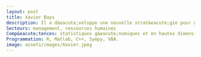 ```yaml
---
layout: post
title: Xavier Bays
description: Il a d&eacute;veloppe une nouvelle strat&eacute;gie pour g&eacute;rer les heures d activit&eacute;s des traders de l’énergie du Groupe E. Il a démontré l’utilit&eacute; des analyses “Big Data” appliquées aux ressources humaines chez Dassault Syst&egrave;mes et &agrave;  ouvert la voie &agrave;  la cr&eacute;ation de postes fixes dans ce domaine.
Secteurs: management, ressources humaines
Comp&eacute;tences: statistiques g&eacute;nomiques et en hautes dimensions, statistiques robustes, optimisation combinatoire.
Programmation: R, Matlab, C++, Sympy, VBA.
image: assets/images/Xavier.jpeg
---
```


